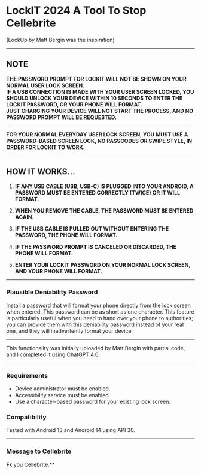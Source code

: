 # LockIT 2024 A Tool To Stop Cellebrite
(LockUp by Matt Bergin was the inspiration)

---

## NOTE
**THE PASSWORD PROMPT FOR LOCKIT WILL NOT BE SHOWN ON YOUR NORMAL USER LOCK SCREEN.  
IF A USB CONNECTION IS MADE WITH YOUR USER SCREEN LOCKED, YOU SHOULD UNLOCK YOUR DEVICE WITHIN 10 SECONDS TO ENTER THE LOCKIT PASSWORD, OR YOUR PHONE WILL FORMAT.  
JUST CHARGING YOUR DEVICE WILL NOT START THE PROCESS, AND NO PASSWORD PROMPT WILL BE REQUESTED.**

---

**FOR YOUR NORMAL EVERYDAY USER LOCK SCREEN, YOU MUST USE A PASSWORD-BASED SCREEN LOCK, NO PASSCODES OR SWIPE STYLE, IN ORDER FOR LOCKIT TO WORK.**

---

## HOW IT WORKS...

1. **IF ANY USB CABLE (USB, USB-C) IS PLUGGED INTO YOUR ANDROID, A PASSWORD MUST BE ENTERED CORRECTLY (TWICE) OR IT WILL FORMAT.**

2. **WHEN YOU REMOVE THE CABLE, THE PASSWORD MUST BE ENTERED AGAIN.**
  
3. **IF THE USB CABLE IS PULLED OUT WITHOUT ENTERING THE PASSWORD, THE PHONE WILL FORMAT.**

4. **IF THE PASSWORD PROMPT IS CANCELED OR DISCARDED, THE PHONE WILL FORMAT.**
  
5. **ENTER YOUR LOCKIT PASSWORD ON YOUR NORMAL LOCK SCREEN, AND YOUR PHONE WILL FORMAT.**

---

### Plausible Deniability Password
Install a password that will format your phone directly from the lock screen when entered. This password can be as short as one character. This feature is particularly useful when you need to hand over your phone to authorities; you can provide them with this deniability password instead of your real one, and they will inadvertently format your device.

---

This functionality was initially uploaded by Matt Bergin with partial code, and I completed it using ChatGPT 4.0.

---

### Requirements
- Device administrator must be enabled.
- Accessibility service must be enabled.
- Use a character-based password for your existing lock screen.

### Compatibility
Tested with Android 13 and Android 14 using API 30.

---

### Message to Cellebrite
**F**k you Cellebrite.**
